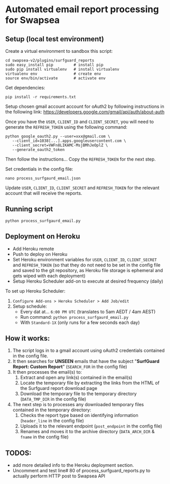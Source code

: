 # Automated email report processing for Swapsea

## Setup (local test environment)
Create a virtual environment to sandbox this script:
```
cd swapsea-v2/plugins/surfguard_reports
sudo easy_install pip         # install pip
sudo pip install virtualenv   # install virtualenv
virtualenv env                # create env
source env/bin/activate       # activate env
```

Get dependencies:
```
pip install -r requirements.txt
```

Setup chosen gmail account account for oAuth2 by following  instructions in the following link:  https://developers.google.com/gmail/api/auth/about-auth

Once you have the ``USER``, ``CLIENT_ID`` and ``CLIENT_SECRET``, you will need to generate the ``REFRESH_TOKEN`` using the following command:
```
python google_oauth2.py --user=xxx@gmail.com \
   --client_id=1038[...].apps.googleusercontent.com \
   --client_secret=VWFn8LIKAMC-MsjBMhJeOplZ \
   --generate_oauth2_token
```
Then follow the instructions... Copy the ``REFRESH_TOKEN`` for the next step.

Set credentials in the config file:
```
nano process_surfgaurd_email.json
```
Update ``USER``, ``CLIENT_ID``, ``CLIENT_SECRET`` and ``REFRESH_TOKEN`` for the relevant account that will receive the reports.

## Running script
```
python process_surfgaurd_email.py
```

## Deployment on Heroku ##
* Add Heroku remote
* Push to deploy on Heroku
* Set Heroku environment variables for ``USER``, ``CLIENT_ID``, ``CLIENT_SECRET`` and ``REFRESH_TOKEN`` (so that they do not need to be set in the config file and saved to the git repository, as Heroku file storage is ephemeral and gets wiped with each deployment)
* Setup Heroku Scheduler add-on to execute at desired frequency (daily)

To set up Heroku Scheduler:
1. `Configure Add-ons > Heroku Scheduler > Add Job/edit`
1. Setup schedule:
   * Every dat at... `6:00 PM UTC` (translates to 5am AEDT / 4am AEST)
   * Run command: `python process_surfgaurd_email.py`
   * With `Standard-1X` (only runs for a few seconds each day)

## How it works: ##

1. The script logs in to a gmail account using oAuth2 credentials contained in the config file.
1. It then searches for **UNSEEN** emails that have the subject "**SurfGuard Report: Custom Report**" (``SEARCH_FOR`` in the config file)
1. It then processes the email(s) to:
    1. Extract and open any link(s) contained in the email(s)
    1. Locate the temporary file by extracting the links from the HTML of the Surfguard report download page
    1. Download the temporary file to the temporary directory (``DATA_TMP_DIR`` in the config file)
1. The next step is to processes any downloaded temporary files contained in the temporary directory:
    1. Checks the report type based on identifying information (``header_line`` in the config file)
    1. Uploads it to the relevant endpoint (``post_endpoint`` in the config file)
    1. Renames and moves it to the archive directory (``DATA_ARCH_DIR`` & ``fname`` in the config file)

## TODOS:
* add more detailed info to the Heroku deployment section.
* Uncomment and test line# 80 of process_surfguard_reports.py to actually perform HTTP post to Swapsea API
